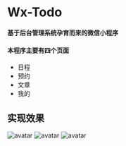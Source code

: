 # Wx-Todo
**基于后台管理系统孕育而来的微信小程序**


#### 本程序主要有四个页面

- 日程
- 预约
- 文章
- 我的

## 实现效果
![avatar](http://ww1.sinaimg.cn/mw690/006CvvGKgy1g7ztxobspvj30cg0lhwk2.jpg)
![avatar](http://ww1.sinaimg.cn/mw690/006CvvGKgy1g7ztryg94pj30cd0lbmxm.jpg)
![avatar](http://ww1.sinaimg.cn/mw690/006CvvGKgy1g7zty2zsdkj30ci0lhmxi.jpg)

